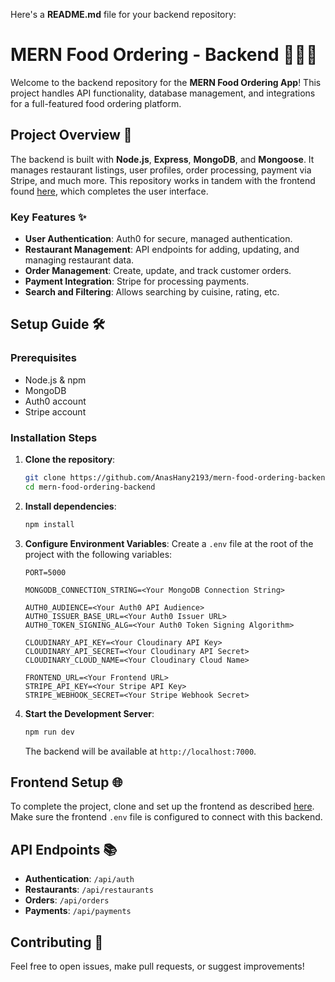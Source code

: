 Here's a **README.md** file for your backend repository:

# MERN Food Ordering - Backend 🍔🍕🍜

Welcome to the backend repository for the **MERN Food Ordering App**! This project handles API functionality, database management, and integrations for a full-featured food ordering platform.

## Project Overview 🚀

The backend is built with **Node.js**, **Express**, **MongoDB**, and **Mongoose**. It manages restaurant listings, user profiles, order processing, payment via Stripe, and much more. This repository works in tandem with the frontend found [here](https://github.com/AnasHany2193/mern-food-ordering-frontend), which completes the user interface.

### Key Features ✨

- **User Authentication**: Auth0 for secure, managed authentication.
- **Restaurant Management**: API endpoints for adding, updating, and managing restaurant data.
- **Order Management**: Create, update, and track customer orders.
- **Payment Integration**: Stripe for processing payments.
- **Search and Filtering**: Allows searching by cuisine, rating, etc.

## Setup Guide 🛠

### Prerequisites

- Node.js & npm
- MongoDB
- Auth0 account
- Stripe account

### Installation Steps

1. **Clone the repository**:

   ```bash
   git clone https://github.com/AnasHany2193/mern-food-ordering-backend.git
   cd mern-food-ordering-backend
   ```

2. **Install dependencies**:

   ```bash
   npm install
   ```

3. **Configure Environment Variables**:
   Create a `.env` file at the root of the project with the following variables:

   ```plaintext
   PORT=5000

   MONGODB_CONNECTION_STRING=<Your MongoDB Connection String>

   AUTH0_AUDIENCE=<Your Auth0 API Audience>
   AUTH0_ISSUER_BASE_URL=<Your Auth0 Issuer URL>
   AUTH0_TOKEN_SIGNING_ALG=<Your Auth0 Token Signing Algorithm>

   CLOUDINARY_API_KEY=<Your Cloudinary API Key>
   CLOUDINARY_API_SECRET=<Your Cloudinary API Secret>
   CLOUDINARY_CLOUD_NAME=<Your Cloudinary Cloud Name>

   FRONTEND_URL=<Your Frontend URL>
   STRIPE_API_KEY=<Your Stripe API Key>
   STRIPE_WEBHOOK_SECRET=<Your Stripe Webhook Secret>
   ```

4. **Start the Development Server**:

   ```bash
   npm run dev
   ```

   The backend will be available at `http://localhost:7000`.

## Frontend Setup 🌐

To complete the project, clone and set up the frontend as described [here](https://github.com/AnasHany2193/mern-food-ordering-frontend). Make sure the frontend `.env` file is configured to connect with this backend.

## API Endpoints 📚

- **Authentication**: `/api/auth`
- **Restaurants**: `/api/restaurants`
- **Orders**: `/api/orders`
- **Payments**: `/api/payments`

## Contributing 🤝

Feel free to open issues, make pull requests, or suggest improvements!
